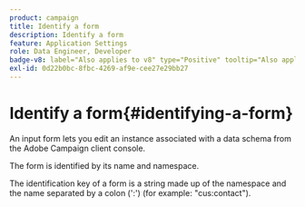 ```yaml
---
product: campaign
title: Identify a form
description: Identify a form
feature: Application Settings
role: Data Engineer, Developer
badge-v8: label="Also applies to v8" type="Positive" tooltip="Also applies to Campaign v8"
exl-id: 0d22b0bc-8fbc-4269-af9e-cee27e29bb27
---
```

# Identify a form{#identifying-a-form}

 

An input form lets you edit an instance associated with a data schema from the Adobe Campaign client console.

The form is identified by its name and namespace.

The identification key of a form is a string made up of the namespace and the name separated by a colon (':') (for example: "cus:contact").
